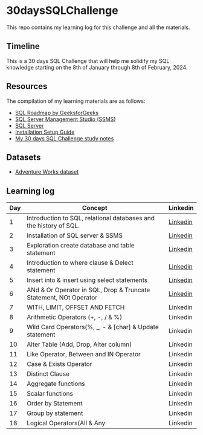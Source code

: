 # 30daysSQLChallenge
This repo contains my learning log for this challenge and all the materials.

## Timeline
This is a 30 days SQL Challenge that will help me solidify my SQL knowledge starting on the 8th of January through 8th of February, 2024. 

## Resources 
The compilation of my learning materials are as follows:
- [SQL Roadmap by GeeksforGeeks](https://www.geeksforgeeks.org/30-days-of-sql-from-basic-to-advanced-level/)
- [SQL Server Management Studio (SSMS)](https://learn.microsoft.com/en-us/sql/ssms/download-sql-server-management-studio-ssms?view=sql-server-ver16)
- [SQL Server](https://www.microsoft.com/en-us/sql-server/sql-server-downloads)
- [Installation Setup Guide](https://www.youtube.com/watch?v=tV20RClXehQ&t=769s)
- [My 30 days SQL Challenge study notes](https://docs.google.com/document/d/1ijoHcuIt71NoTnMS-3Ty4ii9BqnXleNz4SqNZq2LJyk/edit)

## Datasets
- [Adventure Works dataset](https://github.com/Iyadvnni/30daysSQLchallenge/blob/main/AdventureWorks_dataset.zip)
  
## Learning log
| Day | Concept | Linkedin | 
| -------- | ------- | -------- | 
| 1 |  Introduction to SQL, relational databases and the history of SQL. | [Linkedin](https://www.linkedin.com/posts/adedoyin-akinsemoyin_github-iyadvnni30dayssqlchallenge-this-activity-7157872016870502400-46_p?utm_source=share&utm_medium=member_desktop) | 
| 2 | Installation of SQL server & SSMS | [Linkedin](https://www.linkedin.com/posts/adedoyin-akinsemoyin_day-30daysofsql-activity-7157878495094751232-vy3g?utm_source=share&utm_medium=member_desktop) | 
| 3 | Exploration create database and table statement | [Linkedin](https://www.linkedin.com/posts/adedoyin-akinsemoyin_30daysofsql-activity-7157881674616221696-oGqy?utm_source=share&utm_medium=member_desktop) | 
| 4 | Introduction to where clause & Delect statement | [Linkedin](https://www.linkedin.com/posts/adedoyin-akinsemoyin_30daysofsql-activity-7157887497438429184-5q5e?utm_source=share&utm_medium=member_desktop) | 
| 5 | Insert into & insert using select statements | [Linkedin](https://www.linkedin.com/posts/adedoyin-akinsemoyin_30daysofsql-activity-7158601358269386752-KAVK?utm_source=share&utm_medium=member_desktop) | 
| 6 | ANd & Or Operator in SQL,  Drop & Truncate Statement, NOt Operator  | [Linkedin](https://www.linkedin.com/posts/adedoyin-akinsemoyin_30daysofsql-activity-7158623800178204672-ysl1?utm_source=share&utm_medium=member_desktop) | 
| 7 | WITH, LIMIT, OFFSET AND FETCH | Linkedin | 
| 8 | Arithmetic Operators (+, -, / & %) | Linkedin | 
| 9 | Wild Card Operators(%, _, - & [char] & Update statement | Linkedin | 
| 10 | Alter Table (Add, Drop, Alter column) | Linkedin | 
| 11| Like Operator, Between and IN Operator  | Linkedin | 
| 12|Case & Exists Operator | Linkedin | 
| 13|Distinct Clause| Linkedin | 
| 14|Aggregate functions| Linkedin | 
| 15|Scalar functions| Linkedin | 
| 16|Order by Statement| Linkedin | 
| 17|Group by statement| Linkedin | 
| 18|Logical Operators(All & Any | Linkedin | 

